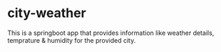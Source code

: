 # city-weather
This is a springboot app that provides information like weather details, temprature &amp; humidity for the provided city.
